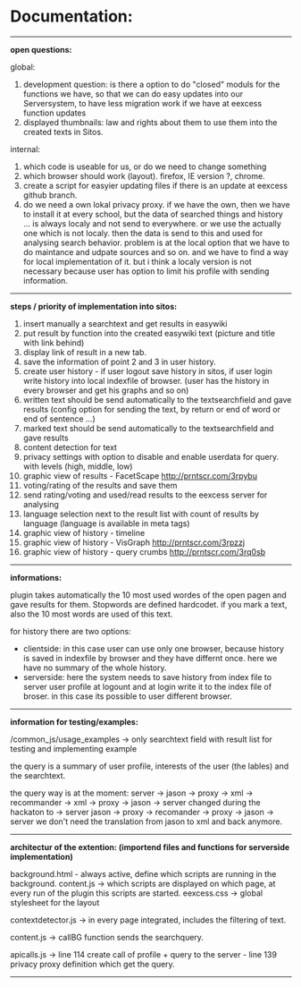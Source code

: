 # Documentation:

------------------------------

**open questions:**

global:
1. development question: is there a option to do "closed" moduls for the functions we have, so that we can do easy updates into our Serversystem, to have less migration work if we have at eexcess function updates
2. displayed thumbnails: law and rights about them to use them into the created texts in Sitos.


internal:
1. which code is useable for us, or do we need to change something
2. which browser should work (layout). firefox, IE version ?, chrome.
3. create a script for easyier updating files if there is an update at eexcess github branch.
4. do we need a own lokal privacy proxy. if we have the own, then we have to install it at every school, but the data of searched things and history ... is always localy and not send to everywhere.
or we use the actually one which is not localy. then the data is send to this and used for analysing search behavior.
problem is at the local option that we have to do maintance and udpate sources and so on. and we have to find a way for local implementation of it.
but i think a localy version is not necessary because user has option to limit his profile with sending information.


------------------------------

**steps / priority of implementation into sitos:**

1. insert manually a searchtext and get results in easywiki
2. put result by function into the created easywiki text (picture and title with link behind)
3. display link of result in a new tab.
4. save the information of point 2 and 3 in user history.
5. create user history - if user logout save history in sitos, if user login write history into local indexfile of browser. (user has the history in every browser and get his graphs and so on)
5. written text should be send automatically to the textsearchfield and gave results (config option for sending the text, by return or end of word or end of sentence ...)
6. marked text should be send automatically to the textsearchfield and gave results
7. content detection for text
8. privacy settings with option to disable and enable userdata for query. with levels (high, middle, low)
9. graphic view of results - FacetScape  http://prntscr.com/3rpybu
10. voting/rating of the results and save them
11. send rating/voting and used/read results to the eexcess server for analysing
12. language selection next to the result list with count of results by language (language is available in meta tags)
13. graphic view of history - timeline
14. graphic view of history - VisGraph http://prntscr.com/3rpzzj
15. graphic view of history - query crumbs http://prntscr.com/3rq0sb


------------------------------

**informations:**

plugin takes automatically the 10 most used wordes of the open pagen and gave results for them.
Stopwords are defined hardcodet.
if you mark a text, also the 10 most words are used of this text.

for history there are two options:
* clientside: in this case user can use only one browser, because history is saved in indexfile by browser and they have differnt once. here we have no summary of the whole history.
* serverside: here the system needs to save history from index file to server user profile at logount and at login write it to the index file of broser. in this case its possible to user different browser.



------------------------------

**information for testing/examples:** 

/common_js/usage_examples -> only searchtext field with result list for testing and implementing example

the query is a summary of user profile, interests of the user (the lables) and the searchtext.

the query way is at the moment:
server -> jason -> proxy -> xml -> recommander -> xml -> proxy -> jason -> server
changed during the hackaton to -> server jason -> proxy -> recomander -> proxy -> jason -> server
we don't need the translation from jason to xml and back anymore.

------------------------------

**architectur of the extention: (importend files and functions for serverside implementation)**

background.html - always active, define which scripts are running in the background. 
content.js -> which scripts are displayed on which page, at every run of the plugin this scripts are started.
eexcess.css -> global stylesheet for the layout

contextdetector.js -> in every page integrated, includes the filtering of text.

content.js -> callBG function sends the searchquery.

apicalls.js -> line 114 create call of profile + query to the server - line 139 privacy proxy definition which get the query.

------------------------------
